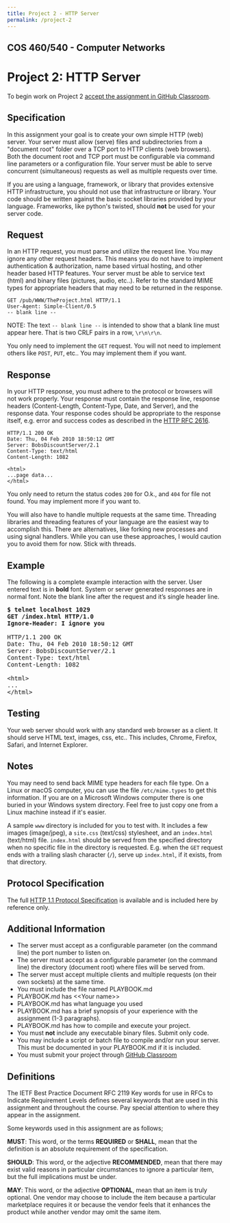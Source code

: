 ```yaml
---
title: Project 2 - HTTP Server
permalink: /project-2
---
```

## COS 460/540 - Computer Networks
# Project 2: HTTP Server

To begin work on Project 2 [accept the assignment in GitHub Classroom](https://classroom.github.com/a/4Brxp9IO).

## Specification
In this assignment your goal is to create your own simple HTTP (web) server. Your server must allow (serve) files and subdirectories from a "document root" folder over a TCP port to HTTP clients (web browsers). Both the document root and TCP port must be configurable via command line parameters or a configuration file. Your server must be able to serve concurrent (simultaneous) requests as well as multiple requests over time.

If you are using a language, framework, or library that provides extensive HTTP infrastructure, you should not use that infrastructure or library. Your code should be written against the basic socket libraries provided by your language. Frameworks, like python's twisted, should **not** be used for your server code.

## Request
In an HTTP request, you must parse and utilize the request line. You may ignore any other request headers. This means you do not have to implement authentication & authorization, name based virtual hosting, and other header based HTTP features. Your server must be able to service text (html) and binary files (pictures, audio, etc..). Refer to the standard MIME types for appropriate headers that may need to be returned in the response.

```
GET /pub/WWW/TheProject.html HTTP/1.1
User-Agent: Simple-Client/0.5
-- blank line --
```

NOTE: The text `-- blank line --` is intended to show that a blank line must appear here. That is two CRLF pairs in a row, `\r\n\r\n`.

You only need to implement the `GET` request. You will not need to implement others like `POST`, `PUT`, etc.. You may implement them if you want.

## Response
In your HTTP response, you must adhere to the protocol or browsers will not work properly. Your response must contain the response line, response headers (Content-Length, Content-Type, Date, and Server), and the response data. Your response codes should be appropriate to the response itself, e.g. error and success codes as described in the [HTTP RFC 2616](http://www.ietf.org/rfc/rfc2616.txt). 

```
HTTP/1.1 200 OK
Date: Thu, 04 Feb 2010 18:50:12 GMT
Server: BobsDiscountServer/2.1
Content-Type: text/html
Content-Length: 1082

<html>
...page data...
</html>
```

You only need to return the status codes `200` for O.k., and `404` for file not found. You may implement more if you want to.

You will also have to handle multiple requests at the same time. Threading libraries and threading features of your language are the easiest way to accomplish this. There are alternatives, like forking new processes and using signal handlers. While you can use these approaches, I would caution you to avoid them for now. Stick with threads.

## Example 
The following is a complete example interaction with the server. User entered text is in **bold** font. System or server generated responses are in normal font. Note the blank line after the request and it’s single header line.

<pre>
<b>$ telnet localhost 1029
GET /index.html HTTP/1.0
Ignore-Header: I ignore you
 
</b>HTTP/1.1 200 OK
Date: Thu, 04 Feb 2010 18:50:12 GMT
Server: BobsDiscountServer/2.1
Content-Type: text/html
Content-Length: 1082

&lt;html&gt;
...
&lt;/html&gt;
</pre>

## Testing
Your web server should work with any standard web browser as a client. It should serve HTML text, images, css, etc.. This includes, Chrome, Firefox, Safari, and Internet Explorer.

## Notes
You may need to send back MIME type headers for each file type. On a Linux or macOS computer, you can use the file `/etc/mime.types` to get this information. If you are on a Microsoft Windows computer there is one buried in your Windows system directory. Feel free to just copy one from a Linux machine instead if it's easier.

A sample `www` directory is included for you to test with. It includes a few images (image/jpeg), a `site.css` (text/css) stylesheet, and an `index.html` (text/html) file. `index.html` should be served from the specified directory when no specific file in the directory is requested. E.g. when the `GET` request ends with a trailing slash character (`/`), serve up `index.html`, if it exists, from that directory.

## Protocol Specification
The full [HTTP 1.1 Protocol Specification](http://www.ietf.org/rfc/rfc2616.txt) is available and is included here by reference only.

## Additional Information
* The server must accept as a configurable parameter (on the command line) the port number to listen on.
* The server must accept as a configurable parameter (on the command line) the directory (document root) where files will be served from.
* The server must accept multiple clients and multiple requests (on their own sockets) at the same time.
* You must include the file named PLAYBOOK.md
* PLAYBOOK.md has &lt;&lt;Your name&gt;&gt;
* PLAYBOOK.md has what language you used
* PLAYBOOK.md has a brief synopsis of your experience with the assignment (1-3 paragraphs).
* PLAYBOOK.md has how to compile and execute your project.
* You must **not** include any executable binary files. Submit only code.
* You may include a script or batch file to compile and/or run your server. This must be documented in your PLAYBOOK.md if it is included.
* You must submit your project through [GitHub Classroom](http://classroom.github.com)

## Definitions
The IETF Best Practice Document RFC 2119 Key words for use in RFCs to Indicate Requirement Levels defines several keywords that are used in this assignment and throughout the course. Pay special attention to where they appear in the assignment.

Some keywords used in this assignment are as follows;

**MUST**: This word, or the terms **REQUIRED** or **SHALL**, mean that the
definition is an absolute requirement of the specification.

**SHOULD**: This word, or the adjective **RECOMMENDED**, mean that there may
exist valid reasons in particular circumstances to ignore a particular item, but
the full implications must be under.

**MAY**: This word, or the adjective **OPTIONAL**, mean that an item is truly
optional. One vendor may choose to include the item because a particular
marketplace requires it or because the vendor feels that it enhances the product
while another vendor may omit the same item.
